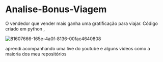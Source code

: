 # Analise-Bonus-Viagem
O vendedor que vender mais ganha uma gratificação para viajar.
Código criado em python , 

![81607666-165e-4a0f-8136-00fac4640808](https://user-images.githubusercontent.com/111598752/187743161-ed841b8a-a5c3-49a5-83bb-4799b07668fb.jpg)



aprendi acompanhando uma live do youtube e alguns vídeos como a maioria dos meu repositórios
